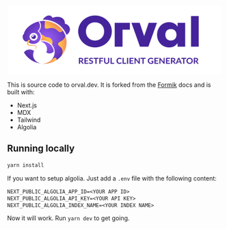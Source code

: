 <p align="center">
  <img src="../logo/orval-logo-horizontal.svg?raw=true" width="500" height="160" alt="orval - Restfull Client Generator" />
</p>

This is source code to orval.dev. It is forked from the [Formik](https://formik.org) docs and is built with:

- Next.js
- MDX
- Tailwind
- Algolia

## Running locally

```sh
yarn install
```

If you want to setup algolia. Just add a `.env` file with the following content:

```
NEXT_PUBLIC_ALGOLIA_APP_ID=<YOUR APP ID>
NEXT_PUBLIC_ALGOLIA_API_KEY=<YOUR API KEY>
NEXT_PUBLIC_ALGOLIA_INDEX_NAME=<YOUR INDEX NAME>
```

Now it will work. Run `yarn dev` to get going.
